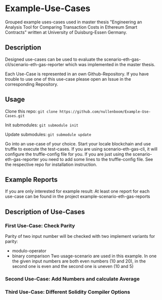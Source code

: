 # Example-Use-Cases 

Grouped example uses-cases used in master thesis "Engineering an Analysis Tool for Comparing Transaction Costs in Ethereum Smart Contracts" written at University of Duisburg-Essen
Germany.

## Description
Designed use-cases can be used to evaluate the scenario-eth-gas-cli/scenario-eth-gas-reporter which was implemented in the master thesis.

Each Use-Case is represented in an own Github-Repository. If you have trouble to use one of this use-case please open an Issue in the corresponding Repository.

## Usage
Clone this repo:
``git clone https://github.com/nullenboom/Example-Use-Cases.git ``

Init submodules:
``git submodule init``

Update submodules:
``git submodule update`` 

Go into an use-case of your choice. Start your locale blockchain and use truffle to execute the test-cases. 
If you are using scenario-eth-gas-cli, it will configure the truffle-config file for you. If you are just using the scenario-eth-gas-reporter you need to add some lines to the truffle-config file. 
See the respective repo for installation instruction.

## Example Reports
If you are only interested for example result: At least one report for each use-case can be found in the project example-scenario-eth-gas-reports


## Description of Use-Cases
### First Use-Case: Check Parity
Parity of two input number will be checked with two implement variants for parity: 
* modulo-operator
* binary comparison 
Two usage-scenario are used in this example. In one the given input numbers are both even numbers (10 and 20), in the second one is even and the second one is uneven (10 and 5) 
### Second Use-Case: Add Numbers and calculate Average

### Third Use-Case: Different Solidity Compiler Options
